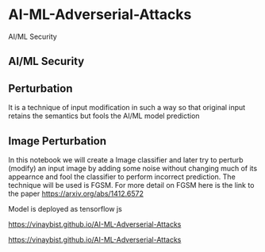 # AI-ML-Adverserial-Attacks
AI/ML Security

## AI/ML Security

## Perturbation
It is a technique of input modification in such a way so that original input retains the semantics but fools the AI/ML model prediction 

## Image Perturbation
In this notebook we will create a Image classifier and later try to perturb (modify) an input image by adding some noise without changing much of its appearnce and fool the classifier to perform incorrect prediction. The technique will be used is FGSM. For more detail on FGSM here is the link to the paper https://arxiv.org/abs/1412.6572 

Model is deployed as tensorflow js

https://vinaybist.github.io/AI-ML-Adverserial-Attacks

https://vinaybist.github.io/AI-ML-Adverserial-Attacks
